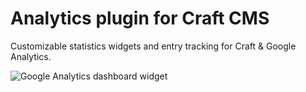 # Analytics plugin for Craft CMS

Customizable statistics widgets and entry tracking for Craft & Google Analytics.

![Google Analytics dashboard widget](https://dukt.net/uploads/plugin-screenshots/analytics/3.2/analytics-3.2-dashboard.png)